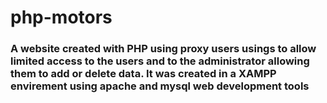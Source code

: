 # php-motors

### A website created with PHP using proxy users usings to allow limited access to the users and to the administrator allowing them to add or delete data. It was created in a XAMPP envirement using apache and mysql web development tools
